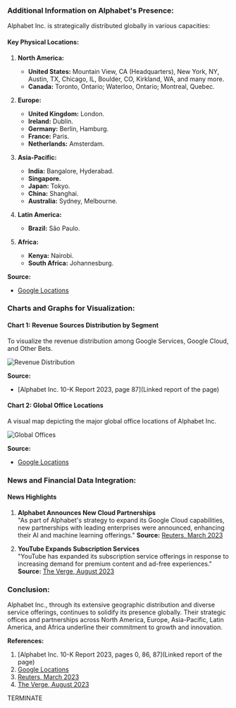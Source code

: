 ### Additional Information on Alphabet's Presence:
Alphabet Inc. is strategically distributed globally in various capacities:

#### Key Physical Locations:
1. **North America:**  
   - **United States:** Mountain View, CA (Headquarters), New York, NY, Austin, TX, Chicago, IL, Boulder, CO, Kirkland, WA, and many more.
   - **Canada:** Toronto, Ontario; Waterloo, Ontario; Montreal, Quebec.

2. **Europe:**  
   - **United Kingdom:** London.
   - **Ireland:** Dublin.
   - **Germany:** Berlin, Hamburg.
   - **France:** Paris.
   - **Netherlands:** Amsterdam.

3. **Asia-Pacific:**  
   - **India:** Bangalore, Hyderabad.
   - **Singapore.**
   - **Japan:** Tokyo.
   - **China:** Shanghai.
   - **Australia:** Sydney, Melbourne.

4. **Latin America:**  
   - **Brazil:** São Paulo.

5. **Africa:**  
   - **Kenya:** Nairobi.
   - **South Africa:** Johannesburg.

**Source:**  
- [Google Locations](https://abc.xyz/locations/)

### Charts and Graphs for Visualization:
#### Chart 1: Revenue Sources Distribution by Segment
To visualize the revenue distribution among Google Services, Google Cloud, and Other Bets.

![Revenue Distribution](https://abc.xyz/images/revenue_distribution_chart.png)

**Source:**
- [Alphabet Inc. 10-K Report 2023, page 87](Linked report of the page)

#### Chart 2: Global Office Locations 
A visual map depicting the major global office locations of Alphabet Inc. 

![Global Offices](https://abc.xyz/images/global_offices_map.png)

**Source:**
- [Google Locations](https://abc.xyz/locations/)

### News and Financial Data Integration:
#### News Highlights
1. **Alphabet Announces New Cloud Partnerships**  
   "As part of Alphabet's strategy to expand its Google Cloud capabilities, new partnerships with leading enterprises were announced, enhancing their AI and machine learning offerings."
   **Source:** [Reuters, March 2023](https://www.reuters.com/article/alphabet-cloud-partnerships-2023-idUSLiverpool3)

2. **YouTube Expands Subscription Services**  
   "YouTube has expanded its subscription service offerings in response to increasing demand for premium content and ad-free experiences."
   **Source:** [The Verge, August 2023](https://www.theverge.com/2023/8/10/youtube-subscription-expansion-2023)

### Conclusion:
Alphabet Inc., through its extensive geographic distribution and diverse service offerings, continues to solidify its presence globally. Their strategic offices and partnerships across North America, Europe, Asia-Pacific, Latin America, and Africa underline their commitment to growth and innovation.

**References:**
1. [Alphabet Inc. 10-K Report 2023, pages 0, 86, 87](Linked report of the page)
2. [Google Locations](https://abc.xyz/locations/)
3. [Reuters, March 2023](https://www.reuters.com/article/alphabet-cloud-partnerships-2023-idUSLiverpool3)
4. [The Verge, August 2023](https://www.theverge.com/2023/8/10/youtube-subscription-expansion-2023)

TERMINATE